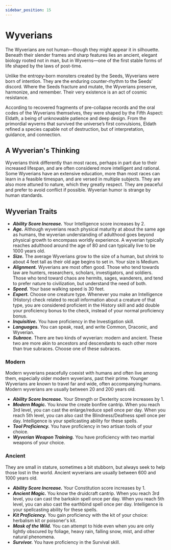 ```yaml
---
sidebar_position: 15
---
```


# Wyverians

The Wyverians are not human—though they might appear it in silhouette. Beneath their slender frames and sharp features lies an ancient, elegant biology rooted not in man, but in Wyverns—one of the first stable forms of life shaped by the laws of post-time.

Unlike the entropy-born monsters created by the Seeds, Wyverians were born of intention. They are the enduring counter-rhythm to the Seeds’ discord. Where the Seeds fracture and mutate, the Wyverians preserve, harmonize, and remember. Their very existence is an act of cosmic resistance.

According to recovered fragments of pre-collapse records and the oral codes of the Wyverians themselves, they were shaped by the Fifth Aspect: Eldath, a being of unknowable patience and deep design. From the primordial wyverns that survived the universe’s first convulsions, Eldath refined a species capable not of destruction, but of interpretation, guidance, and connection.

## A Wyverian's Thinking

Wyverians think differently than most races, perhaps in part due to their increased lifespan, and are often considered more intelligent and rational. Some Wyverians have an extensive education, more than most races can learn in a feasible timespan, and are versed in multiple subjects. They are also more attuned to nature, which they greatly respect. They are peaceful and prefer to avoid conflict if possible. Wyverian humor is strange by human standards.

## Wyverian Traits

- ***Ability Score Increase.*** Your Intelligence score increases by 2.
- ***Age.*** Although wyverians reach physical maturity at about the same age as humans, the wyverian understanding of adulthood goes beyond physical growth to encompass worldly experience. A wyverian typically reaches adulthood around the age of 80 and can typically live to be 1000 years old.
- ***Size.*** The average Wyverians grow to the size of a human, but shrink to about 4 feet tall as their old age begins to set in. Your size is Medium.
- ***Alignment.*** Wyverians are most often good. Those who tend towards law are hunters, researchers, scholars, investigators, and soldiers. Those who tend toward chaos are hermits, sages, wanderers, and tend to prefer nature to civilization, but understand the need of both.
- ***Speed.*** Your base walking speed is 30 feet.
- ***Expert.*** Choose one creature type. Whenever you make an Intelligence (History) check related to recall information about a creature of that type, you are considered proficient in the History skill and add double your proficiency bonus to the check, instead of your normal proficiency bonus.
- ***Inquisitive.*** You have proficiency in the Investigation skill.
- ***Languages.*** You can speak, read, and write Common, Draconic, and Wyverian.
- ***Subrace.*** There are two kinds of wyverian: modern and ancient. These two are more akin to ancestors and descendants to each other more than true subraces. Choose one of these subraces.

### Modern

Modern wyverians peacefully coexist with humans and often live among them, especially older modern wyverians, past their prime. Younger Wyverians are known to travel far and wide, often accompanying humans. Modern wyverians are usually between 20 and 200 years old.

- ***Ability Score Increase.*** Your Strength or Dexterity score increases by 1.
- ***Modern Magic.*** You know the create bonfire cantrip. When you reach 3rd level, you can cast the enlarge/reduce spell once per day. When you reach 5th level, you can also cast the Blindness/Deafness spell once per day. Intelligence is your spellcasting ability for these spells.
- ***Tool Proficiency.*** You have proficiency in two artisan tools of your choice.
- ***Wyverian Weapon Training.*** You have proficiency with two martial weapons of your choice.

### Ancient

They are small in stature, sometimes a bit stubborn, but always seek to help those lost in the world. Ancient wyverians are usually between 600 and 1000 years old.

- ***Ability Score Increase.*** Your Constitution score increases by 1.
- ***Ancient Magic.*** You know the druidcraft cantrip. When you reach 3rd level, you can cast the barkskin spell once per day. When you reach 5th level, you can also cast the earthbind spell once per day. Intelligence is your spellcasting ability for these spells.
- ***Kit Proficiency.*** You gain proficiency with the kit of your choice: herbalism kit or poisoner's kit.
- ***Mask of the Wild.*** You can attempt to hide even when you are only lightly obscured by foliage, heavy rain, falling snow, mist, and other natural phenomena.
- ***Survivor.*** You have proficiency in the Survival skill.
